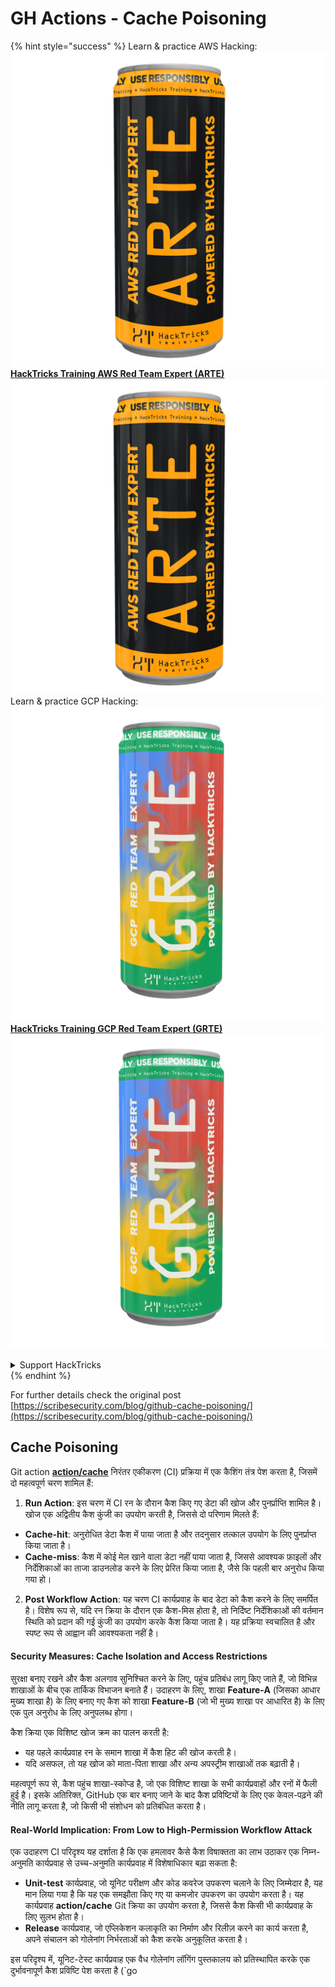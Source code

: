 # GH Actions - Cache Poisoning

{% hint style="success" %}
Learn & practice AWS Hacking:<img src="../../../.gitbook/assets/image (1).png" alt="" data-size="line">[**HackTricks Training AWS Red Team Expert (ARTE)**](https://training.hacktricks.xyz/courses/arte)<img src="../../../.gitbook/assets/image (1).png" alt="" data-size="line">\
Learn & practice GCP Hacking: <img src="../../../.gitbook/assets/image (2).png" alt="" data-size="line">[**HackTricks Training GCP Red Team Expert (GRTE)**<img src="../../../.gitbook/assets/image (2).png" alt="" data-size="line">](https://training.hacktricks.xyz/courses/grte)

<details>

<summary>Support HackTricks</summary>

* Check the [**subscription plans**](https://github.com/sponsors/carlospolop)!
* **Join the** 💬 [**Discord group**](https://discord.gg/hRep4RUj7f) or the [**telegram group**](https://t.me/peass) or **follow** us on **Twitter** 🐦 [**@hacktricks\_live**](https://twitter.com/hacktricks\_live)**.**
* **Share hacking tricks by submitting PRs to the** [**HackTricks**](https://github.com/carlospolop/hacktricks) and [**HackTricks Cloud**](https://github.com/carlospolop/hacktricks-cloud) github repos.

</details>
{% endhint %}

For further details check the original post [https://scribesecurity.com/blog/github-cache-poisoning/](https://scribesecurity.com/blog/github-cache-poisoning/)

## Cache Poisoning

Git action [**action/cache**](https://github.com/actions/cache) निरंतर एकीकरण (CI) प्रक्रिया में एक कैशिंग तंत्र पेश करता है, जिसमें दो महत्वपूर्ण चरण शामिल हैं:

1. **Run Action**: इस चरण में CI रन के दौरान कैश किए गए डेटा की खोज और पुनर्प्राप्ति शामिल है। खोज एक अद्वितीय कैश कुंजी का उपयोग करती है, जिससे दो परिणाम मिलते हैं:
* **Cache-hit**: अनुरोधित डेटा कैश में पाया जाता है और तदनुसार तत्काल उपयोग के लिए पुनर्प्राप्त किया जाता है।
* **Cache-miss**: कैश में कोई मेल खाने वाला डेटा नहीं पाया जाता है, जिससे आवश्यक फ़ाइलों और निर्देशिकाओं का ताजा डाउनलोड करने के लिए प्रेरित किया जाता है, जैसे कि पहली बार अनुरोध किया गया हो।
2. **Post Workflow Action**: यह चरण CI कार्यप्रवाह के बाद डेटा को कैश करने के लिए समर्पित है। विशेष रूप से, यदि रन क्रिया के दौरान एक कैश-मिस होता है, तो निर्दिष्ट निर्देशिकाओं की वर्तमान स्थिति को प्रदान की गई कुंजी का उपयोग करके कैश किया जाता है। यह प्रक्रिया स्वचालित है और स्पष्ट रूप से आह्वान की आवश्यकता नहीं है।

#### Security Measures: Cache Isolation and Access Restrictions

सुरक्षा बनाए रखने और कैश अलगाव सुनिश्चित करने के लिए, पहुंच प्रतिबंध लागू किए जाते हैं, जो विभिन्न शाखाओं के बीच एक तार्किक विभाजन बनाते हैं। उदाहरण के लिए, शाखा **Feature-A** (जिसका आधार मुख्य शाखा है) के लिए बनाए गए कैश को शाखा **Feature-B** (जो भी मुख्य शाखा पर आधारित है) के लिए एक पुल अनुरोध के लिए अनुपलब्ध होगा।

कैश क्रिया एक विशिष्ट खोज क्रम का पालन करती है:

* यह पहले कार्यप्रवाह रन के समान शाखा में कैश हिट की खोज करती है।
* यदि असफल, तो यह खोज को माता-पिता शाखा और अन्य अपस्ट्रीम शाखाओं तक बढ़ाती है।

महत्वपूर्ण रूप से, कैश पहुंच शाखा-स्कोप्ड है, जो एक विशिष्ट शाखा के सभी कार्यप्रवाहों और रनों में फैली हुई है। इसके अतिरिक्त, GitHub एक बार बनाए जाने के बाद कैश प्रविष्टियों के लिए एक केवल-पढ़ने की नीति लागू करता है, जो किसी भी संशोधन को प्रतिबंधित करता है।

#### Real-World Implication: From Low to High-Permission Workflow Attack

एक उदाहरण CI परिदृश्य यह दर्शाता है कि एक हमलावर कैसे कैश विषाक्तता का लाभ उठाकर एक निम्न-अनुमति कार्यप्रवाह से उच्च-अनुमति कार्यप्रवाह में विशेषाधिकार बढ़ा सकता है:

* **Unit-test** कार्यप्रवाह, जो यूनिट परीक्षण और कोड कवरेज उपकरण चलाने के लिए जिम्मेदार है, यह मान लिया गया है कि यह एक समझौता किए गए या कमजोर उपकरण का उपयोग करता है। यह कार्यप्रवाह **action/cache** Git क्रिया का उपयोग करता है, जिससे कैश किसी भी कार्यप्रवाह के लिए सुलभ होता है।
* **Release** कार्यप्रवाह, जो एप्लिकेशन कलाकृति का निर्माण और रिलीज़ करने का कार्य करता है, अपने संचालन को गोलेनांग निर्भरताओं को कैश करके अनुकूलित करता है।

इस परिदृश्य में, यूनिट-टेस्ट कार्यप्रवाह एक वैध गोलेनांग लॉगिंग पुस्तकालय को प्रतिस्थापित करके एक दुर्भावनापूर्ण कैश प्रविष्टि पेश करता है (\`go
